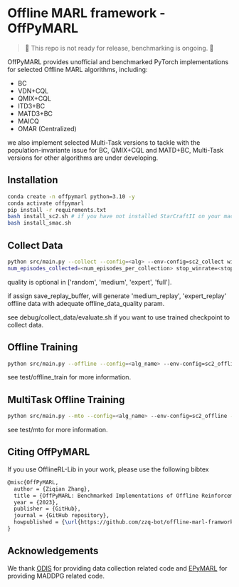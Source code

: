 # Offline MARL framework - OffPyMARL
> 🚧 This repo is not ready for release, benchmarking is ongoing. 🚧

OffPyMARL provides unofficial and benchmarked PyTorch implementations for selected Offline MARL algorithms, including:

- BC
- VDN+CQL
- QMIX+CQL
- ITD3+BC
- MATD3+BC
- MAICQ
- OMAR (Centralized)

we also implement selected Multi-Task versions to tackle with the population-invariante issue for BC, QMIX+CQL and MATD+BC, Multi-Task versions for other algorithms are under developing.

## Installation

```bash
conda create -n offpymarl python=3.10 -y
conda activate offpymarl
pip install -r requirements.txt
bash install_sc2.sh # if you have not installed StarCraftII on your machine
bash install_smac.sh
```

## Collect Data
```bash
python src/main.py --collect --config=<alg> --env-config=sc2_collect with env_args.map_name=<map_name> offline_data_quality=<quality> save_replay_buffer=<whether_to_save_replay>
num_episodes_collected=<num_episodes_per_collection> stop_winrate=<stop_winrate> --seed=<seed>
```
quality is optional in ['random', 'medium', 'expert', 'full'].

if assign save_replay_buffer, will generate 'medium_replay', 'expert_replay' offline data with adequate offline_data_quality param.

see debug/collect_data/evaluate.sh if you want to use trained checkpoint to collect data.

## Offline Training
```bash
python src/main.py --offline --config=<alg_name> --env-config=sc2_offline --map_name=<sc2_map>  --offline_data_quality=<data_quality> --seed=<seed> --t_max=40000 --test_interval=250 --log_interval=250 --runner_log_interval=250 --learner_log_interval=250 --save_model_interval=100001 
```
see test/offline_train for more information.

## MultiTask Offline Training
```bash
python src/main.py --mto --config=<alg_name> --env-config=sc2_offline --task-config=<task_name> --customized_quality=<data_quality> --seed=<seed> --t_max=40000 --test_interval=250 --log_interval=250 --runner_log_interval=250 --learner_log_interval=250 --save_model_interval=10000
```
see test/mto for more information.

## Citing OffPyMARL

If you use OfflineRL-Lib in your work, please use the following bibtex

```tex
@misc{OffPyMARL,
  author = {Ziqian Zhang},
  title = {OffPyMARL: Benchmarked Implementations of Offline Reinforcement Learning Algorithms},
  year = {2023},
  publisher = {GitHub},
  journal = {GitHub repository},
  howpublished = {\url{https://github.com/zzq-bot/offline-marl-framwork-offpymarl}},
}
```

## Acknowledgements
We thank [ODIS](https://github.com/LAMDA-RL/ODIS) for providing data collection related code and [EPyMARL](https://github.com/uoe-agents/epymarl) for providing MADDPG related code.
